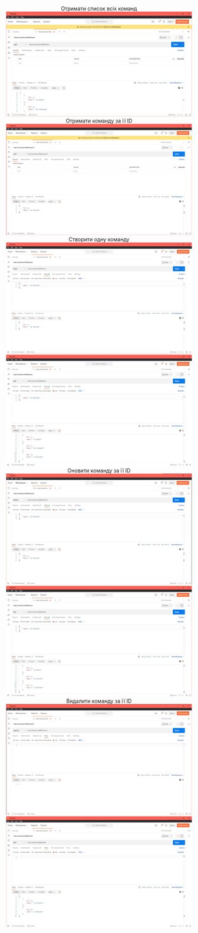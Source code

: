 <p align="center">
Отримати список всіх команд
<img src="../assets/список команд.jpg">
Отримати команду за її ID
<img src="../assets/получил участника по айди.jpg">
Створити одну команду
<img src="../assets/Создание новой команды.jpg">
<img src="../assets/Создание новой команды1.jpg">
Оновити команду за її ID
<img src="../assets/Обновил за айди.jpg">
<img src="../assets/Обновил за айди1.jpg">
Видалити команду за її ID
<img src="../assets/удалил по айди.jpg">
<img src="../assets/удалил по айди1.jpg">
<p>